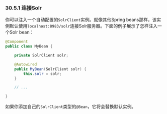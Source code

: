 ### 30.5.1 连接Solr

你可以注入一个自动配置的`SolrClient`实例。就像其他Spring beans那样，该实例默认使用`localhost:8983/solr`连接Solr服务器。下面的例子展示了怎样注入一个Solr bean：
```java
@Component
public class MyBean {

    private SolrClient solr;

    @Autowired
    public MyBean(SolrClient solr) {
        this.solr = solr;
    }

    // ...

}
```
如果你添加自己的`SolrClient`类型的`@Bean`，它将会替换默认实例。
